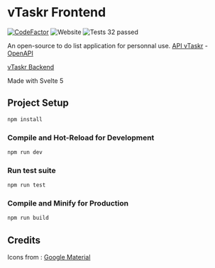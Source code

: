 # vTaskr Frontend

[![CodeFactor](https://www.codefactor.io/repository/github/valbou/vtaskr-frontend/badge)](https://www.codefactor.io/repository/github/valbou/vtaskr-frontend)
![Website](https://img.shields.io/website?url=https%3A%2F%2Fapp.vtaskr.com)
![Tests 32 passed](https://img.shields.io/badge/tests-32%20passed-green "Tests 32 passed")

An open-source to do list application for personnal use.
[API vTaskr](https://api.vtaskr.com "vTaskr API") - [OpenAPI](https://api.vtaskr.com/documentation)

[vTaskr Backend](https://github.com/Valbou/vtaskr-backend)

Made with Svelte 5

## Project Setup

```sh
npm install
```

### Compile and Hot-Reload for Development

```sh
npm run dev
```

### Run test suite

```sh
npm run test
```

### Compile and Minify for Production

```sh
npm run build
```

## Credits
Icons from : [Google Material](https://fonts.google.com/icons?selected=Material+Symbols+Outlined:check:FILL@0;wght@400;GRAD@0;opsz@24)
